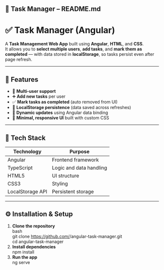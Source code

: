
## 🧾 **Task Manager – README.md**


# ✅ Task Manager (Angular)

A **Task Management Web App** built using **Angular**, **HTML**, and **CSS**.  
It allows you to **select multiple users**, **add tasks**, and **mark them as completed** — with data stored in **localStorage**, so tasks persist even after page refresh.

---

## 🚀 Features

- 👥 **Multi-user support**
- ➕ **Add new tasks** per user
- ✅ **Mark tasks as completed** (auto removed from UI)
- 💾 **LocalStorage persistence** (data saved across refreshes)
- 🔄 **Dynamic updates** using Angular data binding
- 🎨 **Minimal, responsive UI** built with custom CSS

---

## 🧰 Tech Stack

| Technology | Purpose |
|-------------|----------|
| Angular | Frontend framework |
| TypeScript | Logic and data handling |
| HTML5 | UI structure |
| CSS3 | Styling |
| LocalStorage API | Persistent storage |

---

## ⚙️ Installation & Setup

1. **Clone the repository**\
   bash\
   git clone https://github.com/<your-username>/angular-task-manager.git \
   cd angular-task-manager 
2. **Install dependencies**\
   npm install
3. **Run the app**\
   ng serve
